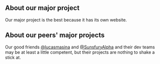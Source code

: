 ## About our major project
Our major project is the best because it has its own website.
## About our peers' major projects
Our good friends [@lucasmasina](https://github.com/lucasmasina) and [@SunsfuryAlpha](https://github.com/SunsfuryAlpha) and their dev teams may be at least a little competent, but their projects are nothing to shake a stick at.
